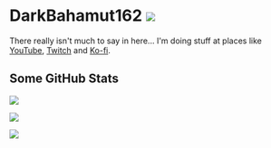 # DarkBahamut162 ![](https://komarev.com/ghpvc/?username=darkbahamut162)

There really isn't much to say in here...
I'm doing stuff at places like [YouTube](https://www.youtube.com/user/darkbahamut162), [Twitch](https://www.twitch.tv/darkbahamut162) and [Ko-fi](https://ko-fi.com/darkbahamut162).

## Some GitHub Stats

![](https://github-profile-trophy.vercel.app/?username=DarkBahamut162)

![](https://github-readme-stats.vercel.app/api?username=darkbahamut162&show_icons=true&locale=en)

![](https://github-readme-streak-stats.herokuapp.com/?user=darkbahamut162&theme=default)
